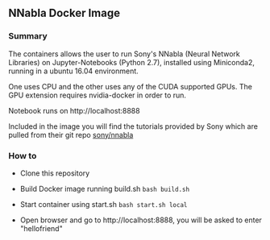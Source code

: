 ## NNabla Docker Image

### Summary

The containers allows the user to run Sony's NNabla (Neural Network Libraries) on Jupyter-Notebooks (Python 2.7), installed using  Miniconda2, running in a ubuntu 16.04 environment. 

One uses CPU and the other uses any of the CUDA supported GPUs. The GPU extension requires nvidia-docker in order to run. 

Notebook runs on http://localhost:8888

Included in the image you will find the tutorials provided by Sony which are pulled from their git repo [sony/nnabla](https://github.com/sony/nnabla)

### How to

- Clone this repository

- Build Docker image running build.sh `bash build.sh`

 - Start container using start.sh `bash start.sh local`

 - Open browser and go to http://localhost:8888, you will be asked to enter "hellofriend"